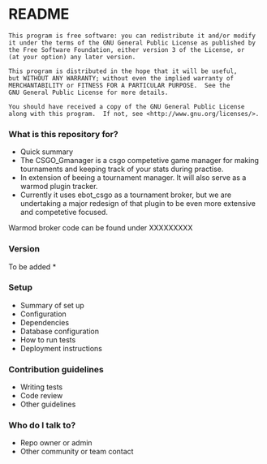 # README #

    This program is free software: you can redistribute it and/or modify
    it under the terms of the GNU General Public License as published by
    the Free Software Foundation, either version 3 of the License, or
    (at your option) any later version.

    This program is distributed in the hope that it will be useful,
    but WITHOUT ANY WARRANTY; without even the implied warranty of
    MERCHANTABILITY or FITNESS FOR A PARTICULAR PURPOSE.  See the
    GNU General Public License for more details.

    You should have received a copy of the GNU General Public License
    along with this program.  If not, see <http://www.gnu.org/licenses/>.

### What is this repository for? ###

* Quick summary
* The CSGO_Gmanager is a csgo competetive game manager for making tournaments and keeping track of your stats during practise.
* In extension of beeing a  tournament manager. It will also serve as a warmod plugin tracker.
* Currently it uses ebot_csgo as a tournament broker, but we are undertaking a major redesign of that plugin to be even more extensive and competetive focused.

Warmod broker code can be found under XXXXXXXXX
### Version ###
To be added
*

### Setup ###

* Summary of set up
* Configuration
* Dependencies
* Database configuration
* How to run tests
* Deployment instructions

### Contribution guidelines ###

* Writing tests
* Code review
* Other guidelines

### Who do I talk to? ###

* Repo owner or admin
* Other community or team contact
